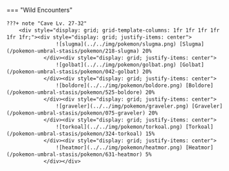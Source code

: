 

=== "Wild Encounters"


	???+ note "Cave Lv. 27-32"
		<div style="display: grid; grid-template-columns: 1fr 1fr 1fr 1fr 1fr 1fr;"><div style="display: grid; justify-items: center">
                    ![slugma](../../img/pokemon/slugma.png) [Slugma](/pokemon-umbral-stasis/pokemon/218-slugma) 20%
                </div><div style="display: grid; justify-items: center">
                    ![golbat](../../img/pokemon/golbat.png) [Golbat](/pokemon-umbral-stasis/pokemon/042-golbat) 20%
                </div><div style="display: grid; justify-items: center">
                    ![boldore](../../img/pokemon/boldore.png) [Boldore](/pokemon-umbral-stasis/pokemon/525-boldore) 20%
                </div><div style="display: grid; justify-items: center">
                    ![graveler](../../img/pokemon/graveler.png) [Graveler](/pokemon-umbral-stasis/pokemon/075-graveler) 20%
                </div><div style="display: grid; justify-items: center">
                    ![torkoal](../../img/pokemon/torkoal.png) [Torkoal](/pokemon-umbral-stasis/pokemon/324-torkoal) 15%
                </div><div style="display: grid; justify-items: center">
                    ![heatmor](../../img/pokemon/heatmor.png) [Heatmor](/pokemon-umbral-stasis/pokemon/631-heatmor) 5%
                </div></div>



